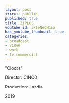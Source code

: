 ```yaml
---
layout: post
status: publish
published: true
title: ZIPLOC
youtube_id: 3KteNeCH1no
has_youtube_thumbnail: true
categories:
- broadcast
- video
- work
- tv commercial
---
```

"Clocks"

Director: CINCO

Production: Landia

2019

